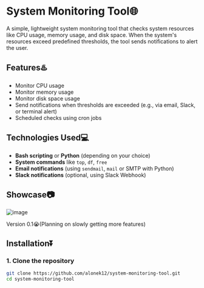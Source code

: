 # System Monitoring Tool🌐

A simple, lightweight system monitoring tool that checks system resources like CPU usage, memory usage, and disk space. When the system's resources exceed predefined thresholds, the tool sends notifications to alert the user.

## Features♨️
- Monitor CPU usage
- Monitor memory usage
- Monitor disk space usage
- Send notifications when thresholds are exceeded (e.g., via email, Slack, or terminal alert)
- Scheduled checks using cron jobs

## Technologies Used💻
- **Bash scripting** or **Python** (depending on your choice)
- **System commands** like `top`, `df`, `free`
- **Email notifications** (using `sendmail`, `mail` or SMTP with Python)
- **Slack notifications** (optional, using Slack Webhook)

## Showcase📷
![image](https://github.com/user-attachments/assets/134f7202-adaf-4e09-b52c-24ea994c3955)

Version 0.1😭(Planning on slowly getting more features)

## Installation⏬

### 1. Clone the repository
```bash
git clone https://github.com/alonek12/system-monitoring-tool.git
cd system-monitoring-tool


